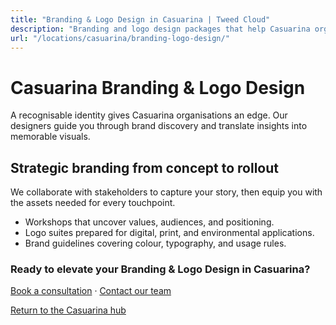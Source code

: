 ```yaml
---
title: "Branding & Logo Design in Casuarina | Tweed Cloud"
description: "Branding and logo design packages that help Casuarina organisations stand out."
url: "/locations/casuarina/branding-logo-design/"
---
```


# Casuarina Branding & Logo Design

A recognisable identity gives Casuarina organisations an edge. Our designers guide you through brand discovery and translate insights into memorable visuals.

## Strategic branding from concept to rollout

We collaborate with stakeholders to capture your story, then equip you with the assets needed for every touchpoint.

- Workshops that uncover values, audiences, and positioning.
- Logo suites prepared for digital, print, and environmental applications.
- Brand guidelines covering colour, typography, and usage rules.

### Ready to elevate your Branding & Logo Design in Casuarina?

[Book a consultation](/consultation/) · [Contact our team](/contact/)

[Return to the Casuarina hub](/locations/casuarina/)

